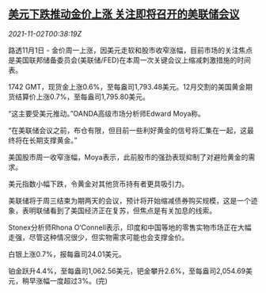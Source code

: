 <!--1635814863000-->
[美元下跌推动金价上涨 关注即将召开的美联储会议](https://cn.reuters.com/article/precious-metals-1101-mon-idCNKBS2HN01G)
------

<div><i>2021-11-02T00:38:19Z</i></div><p>路透11月1日 - 金价周一上涨，因美元走软和股市收窄涨幅，目前市场的关注焦点是美国联邦储备委员会(美联储/FED)在本周一次关键会议上缩减刺激措施的时间表。</p><p>1742 GMT，现货金上涨0.6%，至每盎司1,793.48美元。12月交割的美国黄金期货结算价上涨0.7%，至每盎司1,795.80美元。</p><p>“这主要受美元推动。”OANDA高级市场分析师Edward Moya称。</p><p>“在美联储会议之前，布仓有限，但目前一些利好黄金的信号将汇集在一起，这最终将在长期支撑黄金。”</p><p>美国股市周一收窄涨幅，Moya表示，此前股市的强劲表现抑制了对避险黄金的需求。</p><p>美元指数小幅下跌，令黄金对其他货币持有者更具吸引力。</p><p>美联储将于周三结束为期两天的会议，预计将开始缩减债券购买规模，这是一个迹象，表明联储看到了美国经济正在复苏，但焦点是有关加息的线索。</p><p>Stonex分析师Rhona O‘Connell表示，印度和中国等地的零售实物市场正在大幅走强，尽管这种情况很少，但实物需求可能也会支撑金价。</p><p>白银上涨0.7%，报每盎司24.01美元。</p><p>铂金跃升4.4%，至每盎司1,062.56美元，钯金攀升2.6%，至每盎司2,054.69美元，稍早涨幅一度超过3%。(完)</p>
